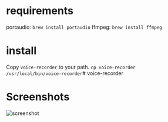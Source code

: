 # requirements 
portaudio: `brew install portaudio`
ffmpeg: `brew install ffmpeg`

# install
Copy `voice-recorder` to your path.
`cp voice-recorder /usr/local/bin/voice-recorder`# voice-recorder

# Screenshots

![screenshot](https://user-images.githubusercontent.com/350283/192733392-c88c8b14-c5ac-47e9-a50f-1592ffc8a4ab.png)